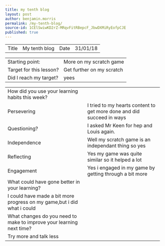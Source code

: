 ```yaml
---
title: my tenth blog
layout: post
author: benjamin.morris
permalink: /my-tenth-blog/
source-id: 1CElSwiwKD2rZ-MRqvFitRBepcF_JbwDXMiRyEofpCJE
published: true
---
```

<table>
  <tr>
    <td>Title</td>
    <td>My tenth blog</td>
    <td>Date</td>
    <td>31/01/18</td>
  </tr>
</table>


<table>
  <tr>
    <td>Starting point:</td>
    <td>More on my scratch game</td>
  </tr>
  <tr>
    <td>Target for this lesson?</td>
    <td>Get further on my scratch</td>
  </tr>
  <tr>
    <td>Did I reach my target? </td>
    <td>yees
</td>
  </tr>
</table>


<table>
  <tr>
    <td>How did you use your learning habits this week?</td>
    <td></td>
  </tr>
  <tr>
    <td>Persevering</td>
    <td>I tried to my hearts content to get more done and did succeed in ways</td>
  </tr>
  <tr>
    <td>Questioning?</td>
    <td>I asked Mr Keen for hep and Louis again.</td>
  </tr>
  <tr>
    <td>Independence</td>
    <td>Well my scratch game is an independant thing so yes</td>
  </tr>
  <tr>
    <td>Reflecting</td>
    <td>Yes my game was quite similar so it helped a lot</td>
  </tr>
  <tr>
    <td>Engagement</td>
    <td>Yes i engaged in my game by getting through a bit more</td>
  </tr>
  <tr>
    <td>What could have gone better in your learning?</td>
    <td></td>
  </tr>
  <tr>
    <td>I could have made a bit more progress on my game,but i did what i could</td>
    <td></td>
  </tr>
  <tr>
    <td>What changes do you need to make to improve your learning next time?</td>
    <td></td>
  </tr>
  <tr>
    <td>Try more and talk less</td>
    <td></td>
  </tr>
</table>


